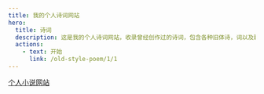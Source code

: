 ```yaml
---
title: 我的个人诗词网站
hero:
  title: 诗词
  description: 这是我的个人诗词网站，收录曾经创作过的诗词，包含各种旧体诗，词以及歌曲现代诗等。
  actions:
    - text: 开始
      link: /old-style-poem/1/1
---
```


[个人小说网站](https://www.eveningwater.com/novel-website/index.html)

